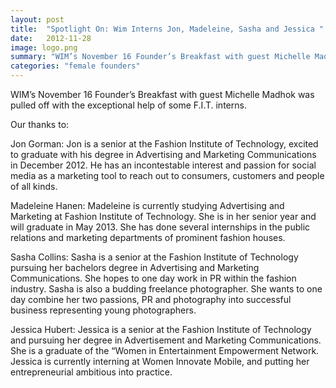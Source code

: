 ```yaml
---
layout: post
title:  "Spotlight On: Wim Interns Jon, Madeleine, Sasha and Jessica "
date:   2012-11-28
image: logo.png
summary: "WIM’s November 16 Founder’s Breakfast with guest Michelle Madhok was pulled off with the exceptional help of some F.I.T. interns. "
categories: "female founders"
---
```



WIM’s November 16 Founder’s Breakfast with guest Michelle Madhok was pulled off with the exceptional help of some F.I.T. interns.

Our thanks to:

Jon Gorman: Jon is a senior at the Fashion Institute of Technology, excited to graduate with his degree in Advertising and Marketing Communications in December 2012.   He has an incontestable interest and passion for social media as a marketing tool to reach out to consumers, customers and people of all kinds.

Madeleine Hanen: Madeleine is currently studying Advertising and Marketing at Fashion Institute of Technology. She is in her senior year and will graduate in May 2013. She has done several internships in the public relations and marketing departments of prominent fashion houses.

Sasha Collins: Sasha is a senior at the Fashion Institute of Technology pursuing her bachelors degree in Advertising and Marketing Communications. She hopes to one day work in PR within the fashion industry. Sasha is also a budding freelance photographer. She wants to one day combine her two passions, PR and photography into successful business representing young photographers.

Jessica Hubert: Jessica is a senior at the Fashion Institute of Technology and pursuing her degree in Advertisement and Marketing Communications. She is a graduate of the “Women in Entertainment Empowerment Network.  Jessica is currently interning at Women Innovate Mobile, and putting her entrepreneurial ambitious into practice.